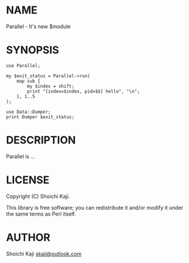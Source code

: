 # NAME

Parallel - It's new $module

# SYNOPSIS

    use Parallel;

    my $exit_status = Parallel->run(
        map sub {
            my $index = shift;
            print "[index=$index, pid=$$] hello", "\n";
        }, 1..5
    );

    use Data::Dumper;
    print Dumper $exit_status;

# DESCRIPTION

Parallel is ...

# LICENSE

Copyright (C) Shoichi Kaji.

This library is free software; you can redistribute it and/or modify
it under the same terms as Perl itself.

# AUTHOR

Shoichi Kaji <skaji@outlook.com>
